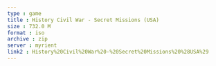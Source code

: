 ```yaml
---
type : game
title : History Civil War - Secret Missions (USA)
size : 732.0 M
format : iso
archive : zip
server : myrient
link2 : History%20Civil%20War%20-%20Secret%20Missions%20%28USA%29
---
```


